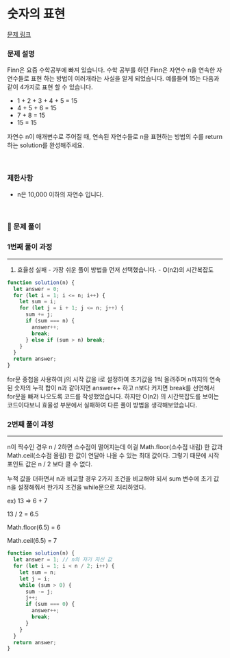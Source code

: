 # 숫자의 표현

[문제 링크](https://school.programmers.co.kr/learn/courses/30/lessons/12924)

### 문제 설명

Finn은 요즘 수학공부에 빠져 있습니다. 수학 공부를 하던 Finn은 자연수 n을 연속한 자연수들로 표현 하는 방법이 여러개라는 사실을 알게 되었습니다. 예를들어 15는 다음과 같이 4가지로 표현 할 수 있습니다.

- 1 + 2 + 3 + 4 + 5 = 15
- 4 + 5 + 6 = 15
- 7 + 8 = 15
- 15 = 15

자연수 n이 매개변수로 주어질 때, 연속된 자연수들로 n을 표현하는 방법의 수를 return하는 solution를 완성해주세요.

<br/>

### **제한사항**

- n은 10,000 이하의 자연수 입니다.

<br/>

### 📝 문제 풀이

### 1번째 풀이 과정

---

1. 효율성 실패 - 가장 쉬운 풀이 방법을 먼저 선택했습니다. - O(n2)의 시간복잡도

```js
function solution(n) {
  let answer = 0;
  for (let i = 1; i <= n; i++) {
    let sum = i;
    for (let j = i + 1; j <= n; j++) {
      sum += j;
      if (sum === n) {
        answer++;
        break;
      } else if (sum > n) break;
    }
  }
  return answer;
}
```

for문 중첩을 사용하여 j의 시작 값을 i로 설정하여 초기값을 1씩 올려주며 n까지의 연속 된 숫자의 누적 합이 n과 같아지면 answer++ 하고 n보다 커지면 break를 선언해서 for문을 빠져 나오도록 코드를 작성했었습니다. 하지만 O(n2) 의 시간복잡도를 보이는 코드이다보니 효율성 부분에서 실패하여 다른 풀이 방법을 생각해보았습니다.

### 2번째 풀이 과정

---

n이 짝수인 경우 n / 2하면 소수점이 떨어지는데 이걸 Math.floor(소수점 내림) 한 값과 Math.ceil(소수점 올림) 한 값이 연달아 나올 수 있는 최대 값이다. 그렇기 때문에 시작 포인트 값은 n / 2 보다 클 수 없다.

누적 값을 더하면서 n과 비교할 경우 2가지 조건을 비교해야 되서 sum 변수에 초기 값 n을 설정해줘서 한가지 조건을 while문으로 처리하였다.

ex) 13 ⇒ 6 + 7

13 / 2 = 6.5

Math.floor(6.5) = 6

Math.ceil(6.5) = 7

```js
function solution(n) {
  let answer = 1; // n의 자기 자신 값
  for (let i = 1; i < n / 2; i++) {
    let sum = n;
    let j = i;
    while (sum > 0) {
      sum -= j;
      j++;
      if (sum === 0) {
        answer++;
        break;
      }
    }
  }
  return answer;
}
```
